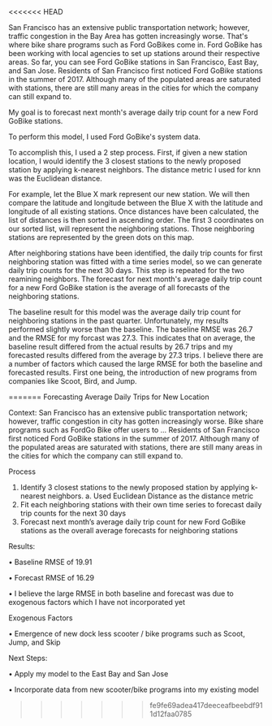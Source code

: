 <<<<<<< HEAD


San Francisco has an extensive public transportation network; however, traffic congestion in the Bay Area has gotten increasingly worse. That's where bike share programs such as Ford GoBikes come in. Ford GoBike has been working with local agencies to set up stations around their respective areas. So far, you can see Ford GoBike stations in San Francisco, East Bay, and San Jose. Residents of San Francisco first noticed  Ford GoBike stations in the summer of 2017. Although many of the populated areas are saturated with stations, there are still many areas in the cities for which the company can still expand to. 

My goal is to forecast next month's average daily trip count for a new Ford GoBike stations. 

To perform this model, I used Ford GoBike's system data.

To accomplish this, I used a 2 step process. First, if given a new station location, I would identify the 3 closest stations to the newly proposed station by applying k-nearest neighbors. The distance metric I used for knn was the Euclidean distance. 

For example, let the Blue X mark represent our new station. We will then compare the latitude and longitude between the Blue X with the latitude and longitude of all existing stations. Once distances have been calculated, the list of distances is then sorted in ascending order. The first 3 coordinates on our sorted list, will represent the neighboring stations. Those neighboring stations are represented by the green dots on this map. 

After neighboring stations have been identified, the daily trip counts for first neighboring station was fitted with a time series model, so we can generate daily trip counts for the next 30 days. This step is repeated for the two reamining neighbors. The forecast for next month's average daily trip count for a new Ford GoBike station is the average of all forecasts of the neighboring stations. 


The baseline result for this model was the average daily trip count for neighboring stations in the past quarter. Unfortunately, my results performed slightly worse than the baseline. The baseline RMSE was 26.7 and the RMSE for my forcast was 27.3.  This indicates that on average, the baseline result differed from the actual results by 26.7 trips and my forecasted results differed from the average by 27.3 trips. I believe there are a number of factors which caused the large RMSE for both the baseline and forecasted results. First one being, the introduction of new programs from companies like Scoot, Bird, and Jump. 


=======
Forecasting Average Daily Trips for New Location

Context:
San Francisco has an extensive public transportation network; however, traffic congestion in city
has gotten increasingly worse. Bike share programs such as FordGo Bike offer users to ...
Residents of San Francisco first noticed Ford GoBike stations in the summer of 2017. Although
many of the populated areas are saturated with stations, there are still many areas in the cities for
which the company can still expand to.

Process
1) Identify 3 closest stations to the newly proposed station by applying k-nearest neighbors.
  a. Used Euclidean Distance as the distance metric
2) Fit each neighboring stations with their own time series to forecast daily trip counts for the next 30 days
3) Forecast next month’s average daily trip count for new Ford GoBike stations as the overall average forecasts for neighboring stations

Results:

• Baseline RMSE of 19.91

• Forecast RMSE of 16.29

• I believe the large RMSE in both baseline and forecast was due to exogenous factors which I have not incorporated yet

Exogenous Factors

•	Emergence of new dock less scooter / bike programs such as Scoot, Jump, and Skip

Next Steps:

•	Apply my model to the East Bay and San Jose

•	Incorporate data from new scooter/bike programs into my existing model
>>>>>>> fe9fe69adea417deeceafbeebdf911d12faa0785



